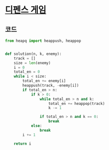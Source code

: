 # [디펜스 게임](https://school.programmers.co.kr/learn/courses/30/lessons/142085/solution_groups?language=python3)

## 코드
```python
from heapq import heappush, heappop


def solution(n, k, enemy):
    track = []
    size = len(enemy)
    i = 0
    total_en = 0
    while i < size:
        total_en += enemy[i]
        heappush(track, -enemy[i])
        if total_en > n:
            if k > 0:
                while total_en > n and k:
                    total_en += heappop(track)
                    k -= 1

                if total_en > n and k == 0:
                    break
            else:
                break
        i += 1

    return i
```
